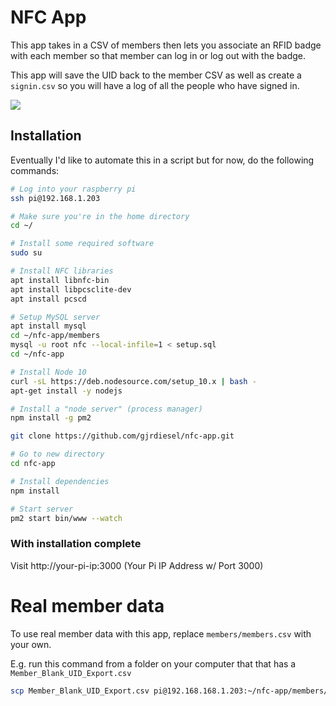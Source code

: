 # NFC App

This app takes in a CSV of members then lets you associate an RFID badge with each member
so that member can log in or log out with the badge.

This app will save the UID back to the member CSV as well as create a `signin.csv` so you will have
a log of all the people who have signed in.

<a href="https://www.youtube.com/watch?v=7-MVB1sp2Mg"><img src="images/example.gif"></a>

## Installation

Eventually I'd like to automate this in a script but for now, do the following commands:

```bash
# Log into your raspberry pi
ssh pi@192.168.1.203

# Make sure you're in the home directory
cd ~/

# Install some required software
sudo su

# Install NFC libraries
apt install libnfc-bin
apt install libpcsclite-dev
apt install pcscd

# Setup MySQL server
apt install mysql
cd ~/nfc-app/members 
mysql -u root nfc --local-infile=1 < setup.sql
cd ~/nfc-app

# Install Node 10
curl -sL https://deb.nodesource.com/setup_10.x | bash -
apt-get install -y nodejs

# Install a "node server" (process manager)
npm install -g pm2

git clone https://github.com/gjrdiesel/nfc-app.git

# Go to new directory
cd nfc-app

# Install dependencies
npm install

# Start server
pm2 start bin/www --watch
```

### With installation complete

Visit http://your-pi-ip:3000 (Your Pi IP Address w/ Port 3000)

# Real member data
To use real member data with this app, replace `members/members.csv` with your own.

E.g. run this command from a folder on your computer that that has a `Member_Blank_UID_Export.csv`
```bash
scp Member_Blank_UID_Export.csv pi@192.168.168.1.203:~/nfc-app/members/members.csv
```
